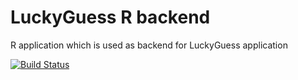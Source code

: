 # LuckyGuess R backend
R application which is used as backend for LuckyGuess application

[![Build Status](https://travis-ci.org/keboola/r-luckyguess.svg?branch=master)](https://travis-ci.org/keboola/r-luckyguess)

